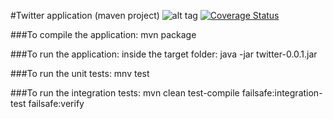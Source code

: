 #Twitter application (maven project) ![alt tag](https://travis-ci.org/jmg2014/twitter-app.svg?branch=master) <a href='https://coveralls.io/github/jmg2014/twitter-app?branch=master'><img src='https://coveralls.io/repos/github/jmg2014/twitter-app/badge.svg?branch=master' alt='Coverage Status' /></a>

###To compile the application:
mvn package

###To run the application:
inside the target folder: java -jar twitter-0.0.1.jar

###To run the unit tests:
mnv test 

###To run the integration tests:
mvn clean test-compile failsafe:integration-test failsafe:verify
